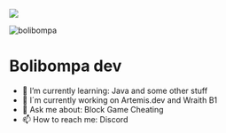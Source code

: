 

![](https://komarev.com/ghpvc/?username=pvpb0t&color=blueviolet)

![bolibompa](https://user-images.githubusercontent.com/74259011/150949034-4d1d6056-e0b8-48cc-9718-1dd1d7e7c468.png)


# Bolibompa dev #

- 🌱 I’m currently learning: Java and some other stuff
- 🔏 I´m currently working on Artemis.dev and Wraith B1 
- 💬 Ask me about: Block Game Cheating
- 📫 How to reach me: Discord

